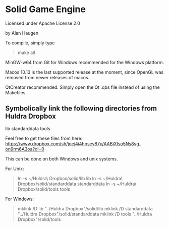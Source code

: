 # Solid Game Engine

Licensed under Apache License 2.0

by Alan Haugen

To compile, simply type

> make all

MinGW-w64 from Git for Windows recommended for the Windows platform.

Macos 10.13 is the last supported release at the moment, since OpenGL was removed from newer releases of macos.

QtCreator recommended. Simply open the Qt .qbs file instead of using the Makefiles.

## Symbolically link the following directories from Huldra Dropbox

lib
standarddata 
tools

Feel free to get these files from here: https://www.dropbox.com/sh/joej4i4hpsey87x/AABiXIso5Ns8vg-on9rm6A3oa?dl=0

This can be done on both Windows and unix systems.

For Unix:

> ln -s ~/Huldra\ Dropbox/solid/lib lib
> ln -s ~/Huldra\ Dropbox/solid/standarddata standarddata
> ln -s ~/Huldra\ Dropbox/solid/tools tools

For Windows:

> mklink /D lib "../Huldra Dropbox"/solid/lib
> mklink /D standarddata "../Huldra Dropbox"/solid/standarddata
> mklink /D tools "../Huldra Dropbox"/solid/tools
